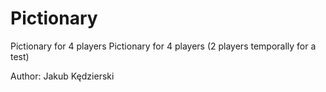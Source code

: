 # Pictionary

Pictionary for 4 players    Pictionary for 4 players (2 players temporally for a test)

Author:
Jakub Kędzierski


